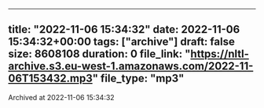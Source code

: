 
---
title: "2022-11-06 15:34:32"
date: 2022-11-06 15:34:32+00:00
tags: ["archive"]
draft: false
size: 8608108
duration: 0
file_link: "https://nltl-archive.s3.eu-west-1.amazonaws.com/2022-11-06T153432.mp3"
file_type: "mp3"
---
Archived at 2022-11-06 15:34:32
            